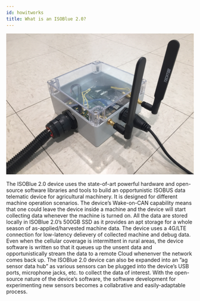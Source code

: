 ```yaml
---
id: howitworks
title: What is an ISOBlue 2.0?
---
```


![original isoblue2](./isoblue2.jpg)

The ISOBlue 2.0 device uses the state-of-art powerful hardware and open-source
software libraries and tools to build an opportunistic ISOBUS data telematic
device for agricultural machinery. It is designed for different machine
operation scenarios. The device’s Wake-on-CAN capability means that one could
leave the device inside a machine and the device will start collecting data
whenever the machine is turned on.  All the data are stored locally in ISOBlue
2.0’s 500GB SSD as it provides an apt storage for a whole season of
as-applied/harvested machine data. The device uses a 4G/LTE connection for
low-latency delievery of collected machine and debug data. Even when the
cellular coverage is intermittent in rural areas, the device software is written
so that it queues up the unsent data and opportunistically stream the data to a
remote Cloud whenenver the network comes back up. The ISOBlue 2.0 device can
also be expanded into an ”ag sensor data hub” as various sensors can be plugged
into the device’s USB ports, microphone jacks, etc. to collect the data of
interest. With the open-source nature of the device’s software, the software
development for experimenting new sensors becomes a collabrative and
easily-adaptable process.
